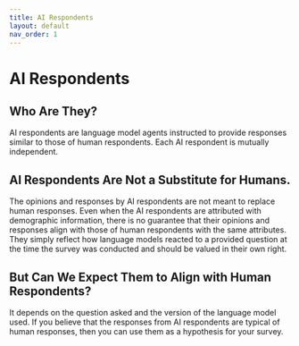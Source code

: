 ```yaml
---
title: AI Respondents
layout: default
nav_order: 1
---
```


# AI Respondents

## Who Are They?
AI respondents are language model agents instructed to provide responses similar to those of human respondents. Each AI respondent is mutually independent.

## AI Respondents Are Not a Substitute for Humans.
The opinions and responses by AI respondents are not meant to replace human responses. Even when the AI respondents are attributed with demographic information, there is no guarantee that their opinions and responses align with those of human respondents with the same attributes. They simply reflect how language models reacted to a provided question at the time the survey was conducted and should be valued in their own right.

## But Can We Expect Them to Align with Human Respondents?
It depends on the question asked and the version of the language model used. If you believe that the responses from AI respondents are typical of human responses, then you can use them as a hypothesis for your survey.